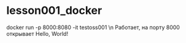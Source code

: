 # lesson001_docker
docker run -p 8000:8080 -it testoss001 \n
Работает, на порту 8000 открывает Hello, World!

